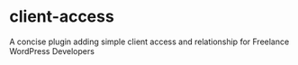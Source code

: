 client-access
=============

A concise plugin adding simple client access and relationship for Freelance WordPress Developers
